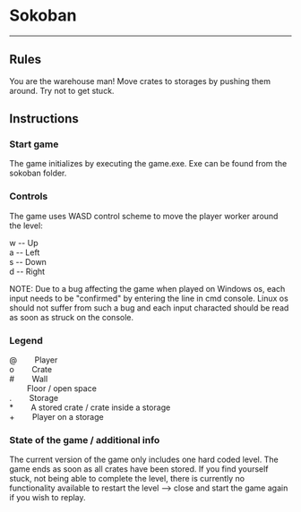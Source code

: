 # Sokoban
-------

## Rules

You are the warehouse man! Move crates to storages by pushing them around. Try not to get stuck.

## Instructions

### Start game

The game initializes by executing the game.exe.
Exe can be found from the sokoban folder.

### Controls

The game uses WASD control scheme to move the player worker around the level:

w -- Up  
a -- Left  
s -- Down  
d -- Right  

NOTE:
Due to a bug affecting the game when played on Windows os, each input needs to be "confirmed" by entering the line in cmd console.
Linux os should not suffer from such a bug and each input characted should be read as soon as struck on the console.

### Legend

@&nbsp;&nbsp;&nbsp;&nbsp;&nbsp;&nbsp;&nbsp;&nbsp;Player  
o&nbsp;&nbsp;&nbsp;&nbsp;&nbsp;&nbsp;&nbsp;&nbsp;Crate  
#&nbsp;&nbsp;&nbsp;&nbsp;&nbsp;&nbsp;&nbsp;&nbsp;Wall  
<space>&nbsp;&nbsp;&nbsp;&nbsp;&nbsp;&nbsp;&nbsp;&nbsp;Floor / open space  
.&nbsp;&nbsp;&nbsp;&nbsp;&nbsp;&nbsp;&nbsp;&nbsp;Storage  
*&nbsp;&nbsp;&nbsp;&nbsp;&nbsp;&nbsp;&nbsp;&nbsp;A stored crate / crate inside a storage  
+&nbsp;&nbsp;&nbsp;&nbsp;&nbsp;&nbsp;&nbsp;&nbsp;Player on a storage  

### State of the game / additional info

The current version of the game only includes one hard coded level.
The game ends as soon as all crates have been stored. If you find yourself stuck, not being able to complete the level,
there is currently no functionality available to restart the level --> close and start the game again if you wish to replay.